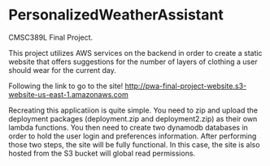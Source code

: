 # PersonalizedWeatherAssistant
CMSC389L Final Project. 

This project utilizes AWS services on the backend in order to create a static website
that offers suggestions for the number of layers of clothing a user should wear for
the current day. 

Following the link to go to the site!
http://pwa-final-project-website.s3-website-us-east-1.amazonaws.com

Recreating this applicatiion is quite simple.  You need to zip and upload the deployment packages 
(deployment.zip and deployment2.zip) as their own lambda functions. You then need to create two
dynamodb databases in order to hold the user login and preferences information.  After performing
those two steps, the site will be fully functional.  In this case, the site is also hosted
from the S3 bucket will global read permissions.
